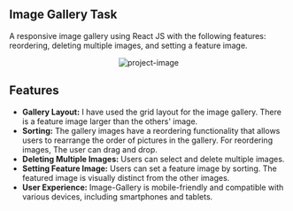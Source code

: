 ## Image Gallery Task

A responsive image gallery using React JS with the following features: reordering, deleting multiple images, and setting a feature image.

<p align="center"><img src="https://i.imgur.com/XcnJcyl.png" alt="project-image"></p>

## Features
 - <b>Gallery Layout:</b> I have used the grid layout for the image gallery. There is a feature image larger than the others' image.
 - <b>Sorting:</b> The gallery images have a reordering functionality that allows users to rearrange the order of pictures in the gallery. For reordering images, The user can drag and drop.
 - <b>Deleting Multiple Images:</b> Users can select and delete multiple images.
 - <b>Setting Feature Image:</b> Users can set a feature image by sorting. The featured image is visually distinct from the other images.
 - <b>User Experience:</b> Image-Gallery is mobile-friendly and compatible with various devices, including smartphones and tablets.